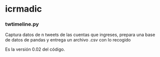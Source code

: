 # icrmadic

<h3>twtimeline.py</h3>
<p>Captura datos de n tweets de las cuentas que ingreses, prepara una base de datos de pandas y entrega un archivo .csv con lo recogido</p>
<p>Es la versión 0.02 del código.</p>
